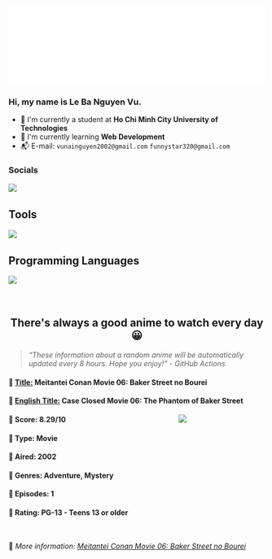 
<img src="svg/nai.svg" />

<br />

<h3>Hi, my name is <strong>Le Ba Nguyen Vu</strong>.</h3>

- 🏫 I'm currently a student at **Ho Chi Minh City University of Technologies**
- 👀 I'm currently learning **Web Development**
- 📬 E-mail: `vunainguyen2002@gmail.com` `funnystar320@gmail.com`


<h3>Socials</h3>
<a target="_blank" href="https://instagram.com/vu.le1352"><img src="https://img.shields.io/badge/Instagram-%23E4405F.svg?style=for-the-badge&logo=Instagram&logoColor=white" /></a>

<p>
  <h2>Tools</h2>
  <a href="https://skillicons.dev">
    <img src="https://skillicons.dev/icons?i=git,dotnet,mongodb,express,react,nodejs,bootstrap,tailwind,laravel,docker&theme=dark" />
  </a>

  <br />

  <h2>Programming Languages</h2>

  <a href="https://skillicons.dev">
    <img src="https://skillicons.dev/icons?i=javascript,typescript,html,css,cs,php&theme=dark" />
  </a>
</p>

<br />

<h2 align="center">There's always a good anime to watch every day 😀</h2>

<blockquote>
<i>
<q>These information about a random anime will be automatically updated every 8 hours. Hope you enjoy!</q> - GitHub Actions
</i>
</blockquote>

<h4>
  <strong>🥭 <u>Title:</u></strong> Meitantei Conan Movie 06: Baker Street no Bourei
</h4>

<h4>🌿 <u>English Title:</u> Case Closed Movie 06: The Phantom of Baker Street</h4>

<img align="right" width="170" src=https://cdn.myanimelist.net/images/anime/1400/94320.jpg />

<h4>🌱 Score: 8.29/10</h4>

<h4>🌲 Type: Movie</h4>

<h4>🌴 Aired: 2002</h4>

<h4>🌵 Genres: Adventure, Mystery</h4>

<h4>🥑 Episodes: 1</h4>

<h4>🍏 Rating: PG-13 - Teens 13 or older</h4>

<br />

🍂 *More information: [Meitantei Conan Movie 06: Baker Street no Bourei](https://myanimelist.net/anime/1365/Meitantei_Conan_Movie_06__Baker_Street_no_Bourei)*
    